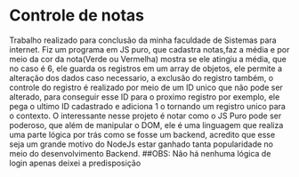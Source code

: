 # Controle de notas
Trabalho realizado para conclusão da minha faculdade de Sistemas para internet.
Fiz um programa em JS puro, que cadastra notas,faz a média e por meio da cor da nota(Verde ou Vermelha) mostra se ele atingiu a média, que no caso é 6, ele guarda os registros
em um array de objetos, ele permite a alteração dos dados caso necessario, a exclusão do registro também, o controle do registro é realizado por meio de um ID unico que não
pode ser alterado, para conseguir esse ID para o proximo registro por exemplo, ele pega o ultimo ID cadastrado e adiciona 1 o tornando um registro unico para o contexto.
O interessante nesse projeto é notar como o JS Puro pode ser poderoso, que além de manipular o DOM, ele é uma linguagem que realiza uma parte lógica por trás como se fosse um 
backend, acredito que esse seja um grande motivo do NodeJs estar ganhado tanta popularidade no meio do desenvolvimento Backend.
##OBS: Não há nenhuma lógica de login apenas deixei a predisposição
